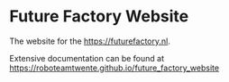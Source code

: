 # Future Factory Website

The website for the https://futurefactory.nl.

Extensive documentation can be found at https://roboteamtwente.github.io/future_factory_website